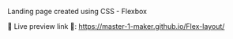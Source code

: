 Landing page created using CSS - Flexbox

📍 Live preview link 📍: https://master-1-maker.github.io/Flex-layout/

